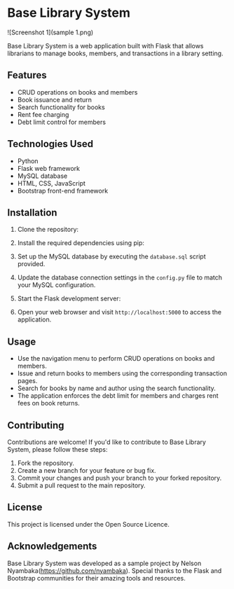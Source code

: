 # Base Library System
![Screenshot 1](sample 1.png)


Base Library System is a web application built with Flask that allows librarians to manage books, members, and transactions in a library setting.

## Features

- CRUD operations on books and members
- Book issuance and return
- Search functionality for books
- Rent fee charging
- Debt limit control for members

## Technologies Used

- Python
- Flask web framework
- MySQL database
- HTML, CSS, JavaScript
- Bootstrap front-end framework

## Installation

1. Clone the repository:


2. Install the required dependencies using pip:


3. Set up the MySQL database by executing the `database.sql` script provided.

4. Update the database connection settings in the `config.py` file to match your MySQL configuration.

5. Start the Flask development server:


6. Open your web browser and visit `http://localhost:5000` to access the application.

## Usage

- Use the navigation menu to perform CRUD operations on books and members.
- Issue and return books to members using the corresponding transaction pages.
- Search for books by name and author using the search functionality.
- The application enforces the debt limit for members and charges rent fees on book returns.

## Contributing

Contributions are welcome! If you'd like to contribute to Base Library System, please follow these steps:

1. Fork the repository.
2. Create a new branch for your feature or bug fix.
3. Commit your changes and push your branch to your forked repository.
4. Submit a pull request to the main repository.

## License

This project is licensed under the Open Source Licence.

## Acknowledgements

Base Library System was developed as a sample project by Nelson Nyambaka(https://github.com/nyambaka). Special thanks to the Flask and Bootstrap communities for their amazing tools and resources.

